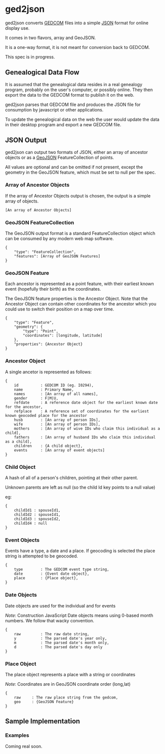 ged2json
========

ged2json converts [GEDCOM](http://homepages.rootsweb.ancestry.com/~pmcbride/gedcom/55gctoc.htm) 
files into a simple [JSON](http://www.json.org/) format for online display use. 

It comes in two flavors, array and GeoJSON.

It is a one-way format, it is not meant for conversion back to GEDCOM. 

This spec is in progress.

## Genealogical Data Flow

It is assumed that the genealogical data resides in a real genealogy program, 
probably on the user's computer, or possibly online. They then export the data
to the GEDCOM format to publish it on the web. 

ged2json parses that GEDCOM file and produces the JSON file for consumption by
javascript or other applications.

To update the genealogical data on the web the user would update the data in their
desktop program and export a new GEDCOM file. 


## JSON Output

ged2json can output two formats of JSON, either an array of ancestor objects 
or as a [GeoJSON](http://www.geojson.org/) FeatureCollection of points.

All values are optional and can be omitted if not present, except the geometry
in the GeoJSON feature, which must be set to null per the spec.

### Array of Ancestor Objects

If the array of Ancestor Objects output is chosen, the output is a simple array of objects.

    [An array of Ancestor Objects]

### GeoJSON FeatureCollection

The GeoJSON output format is a standard FeatureCollection object which can be 
consumed by any modern web map software. 

    { 
        "type": "FeatureCollection",
        "features": [Array of GeoJSON Features]
    }

### GeoJSON Feature

Each ancestor is represented as a point feature, with their earliest known event 
(hopefully their birth) as the coordinates.

The GeoJSON feature properties is the Ancestor Object. Note that the Ancestor 
Object can contain other coordinates for the ancestor which you could use to 
switch their position on a map over time.

    { 
        "type": "Feature",
        "geometry": {
            "type": "Point", 
            "coordinates": [longitude, latitude]
        },
        "properties": {Ancestor Object}
    }


### Ancestor Object 

A single ancetor is represented as follows:

    {
        id          : GEDCOM ID (eg. I0294),
        name        : Primary Name,
        names       : [An array of all names],
        gender      : F|M|U,
        refdate     : A reference date object for the earliest known date for the ancestor,
        refplace    : A reference set of coordinates for the earliest known geocoded place for the ancestor
        husb  	    : [An array of person IDs],
        wife        : [An array of person IDs],
        mothers     : [An array of wive IDs who claim this individual as a child],
        fathers     : [An array of husband IDs who claim this individual as a child],
        children    : {A child object},
        events      : [An array of event objects]
    }

### Child Object

A hash of all of a person's children, pointing at their other parent.

Unknown parents are left as null (so the child Id key points to a null value)

eg:

    {
        childId1 : spouseId1, 
        childId2 : spouseId1, 
        childId3 : spouseId2, 
        childId4 : null
    }

### Event Objects

Events have a type, a date and a place. If geocoding is selected the place
string is attempted to be geocoded.

    {
        type        : The GEDCOM event type string,
        date        : {Event date object},
        place       : {Place object},
    }

### Date Objects

Date objects are used for the individual and for events

*Note*: Construction JavaScript Date objects means using 0-based month numbers. We follow that wacky convention.

    { 
        raw         : The raw date string,
        y           : The parsed date's year only,
        m           : The parsed date's month only,
        d           : The parsed date's day only
    }

### Place Object

The place object represents a place with a string or coordinates

*Note*: Coordinates are in GeoJSON coordinate order (long,lat)

    {
        raw     : The raw place string from the gedcom,
        geo     : {GeoJSON Feature}
    }

## Sample Implementation


### Examples

Coming real soon.
